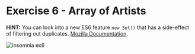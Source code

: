 # Exercise 6 - Array of Artists

<!-- The frontend needs an array of all of the artists in the top 50. Create an endpoint `/top50/artist` that will respond with this array. _The array should only contain artist name, and no duplicates._ -->

**HINT:** You can look into a new ES6 feature `new Set()` that has a side-effect of filtering out duplicates. [Mozilla Documentation](https://developer.mozilla.org/en-US/docs/Web/JavaScript/Reference/Global_Objects/Set).

![insomnia ex6](../__lecture/assets/insomnia_artists.png)
